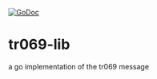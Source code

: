 [![GoDoc](https://godoc.org/github.com/it-man-cn/tr069-lib/messages?status.svg)](https://godoc.org/github.com/it-man-cn/tr069-lib/messages)
# tr069-lib
a go implementation of the tr069 message
